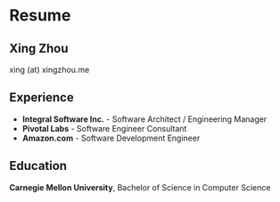 # Resume

## Xing Zhou
xing (at) xingzhou.me

## Experience
- **Integral Software Inc.** - Software Architect / Engineering Manager
- **Pivotal Labs** - Software Engineer Consultant
- **Amazon.com** - Software Development Engineer

## Education
**Carnegie Mellon University**, Bachelor of Science in Computer Science

